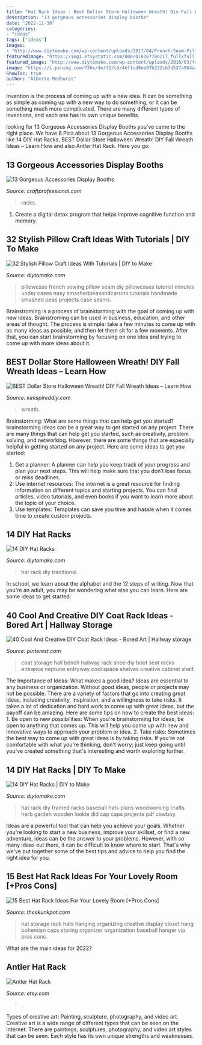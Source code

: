 ```yaml
---
title: "Hat Rack Ideas : Best Dollar Store Halloween Wreath! Diy Fall Wreath Ideas – Learn How"
description: "13 gorgeous accessories display booths"
date: "2022-11-30"
categories:
- "ideas"
tags: ["ideas"]
images:
- "http://www.diytomake.com/wp-content/uploads/2017/04/French-Seam-Pillowcase-Set.jpg"
featuredImage: "https://img1.etsystatic.com/000/0/6367706/il_fullxfull.275598301.jpg"
featured_image: "http://www.diytomake.com/wp-content/uploads/2016/03/framed-hat-rack.jpg"
image: "https://i.pinimg.com/736x/4e/f1/cd/4ef1cd8ee07b222cb7d537a064a3d380--diy-coat-rack-coat-racks.jpg"
ShowToc: true
author: "Alberto Medhurst"
---
```



Invention is the process of coming up with a new idea. It can be something as simple as coming up with a new way to do something, or it can be something much more complicated. There are many different types of inventions, and each one has its own unique benefits.

	

		
looking for 13 Gorgeous Accessories Display Booths you've came to the right place. We have 8 Pics about 13 Gorgeous Accessories Display Booths like 14 DIY Hat Racks, BEST Dollar Store Halloween Wreath! DIY Fall Wreath Ideas – Learn How and also Antler Hat Rack. Here you go:
		
    
## 13 Gorgeous Accessories Display Booths

<img loading=lazy src="https://www.craftprofessional.com/images/hanging-purse-display.jpg" onerror="this.onerror=null;this.src='https://tse1.mm.bing.net/th?id=OIP.dnS4cGi0jezvKyZirzCXpQHaKi&amp;pid=15.1';" alt="13 Gorgeous Accessories Display Booths">

_Source: craftprofessional.com_

>racks. 

	

1. Create a digital detox program that helps improve cognitive function and memory.

    
## 32 Stylish Pillow Craft Ideas With Tutorials | DIY To Make

<img loading=lazy src="http://www.diytomake.com/wp-content/uploads/2017/04/French-Seam-Pillowcase-Set.jpg" onerror="this.onerror=null;this.src='https://tse1.mm.bing.net/th?id=OIP.FQQriZ-7R7RG8eBneb1NVQHaLH&amp;pid=15.1';" alt="32 Stylish Pillow Craft Ideas With Tutorials | DIY to Make">

_Source: diytomake.com_

>pillowcase french sewing pillow seam diy pillowcases tutorial minutes under cases easy smashedpeasandcarrots tutorials handmade smashed peas projects case seams. 

	

Brainstroming is a process of brainstorming with the goal of coming up with new ideas. Brainstroming can be used in business, education, and other areas of thought. The process is simple: take a few minutes to come up with as many ideas as possible, and then let them sit for a few moments. After that, you can start brainstorming by focusing on one idea and trying to come up with more ideas about it.

    
## BEST Dollar Store Halloween Wreath! DIY Fall Wreath Ideas – Learn How

<img loading=lazy src="https://kimspireddiy.com/wp-content/uploads/2019/10/DIY-Dollar-Tree-Halloween-Witch-Wreath.jpg" onerror="this.onerror=null;this.src='https://tse1.mm.bing.net/th?id=OIP.xtDmA2_LW2hWruuGXLiK8AHaLH&amp;pid=15.1';" alt="BEST Dollar Store Halloween Wreath! DIY Fall Wreath Ideas – Learn How">

_Source: kimspireddiy.com_

>wreath. 

	

Brainstorming: What are some things that can help get you started?
brainstorming ideas can be a great way to get started on any project. There are many things that can help get you started, such as creativity, problem solving, and networking. However, there are some things that are especially helpful in getting started on any project. Here are some ideas to get you started:  
1. Get a planner: A planner can help you keep track of your progress and plan your next steps. This will help make sure that you don’t lose focus or miss deadlines. 
2. Use internet resources: The internet is a great resource for finding information on different topics and starting projects. You can find articles, video tutorials, and even books if you want to learn more about the topic of your choice. 
3. Use templates: Templates can save you time and hassle when it comes time to create custom projects.

    
## 14 DIY Hat Racks

<img loading=lazy src="https://www.diytomake.com/wp-content/uploads/2016/03/pipe-hat-rack.jpg" onerror="this.onerror=null;this.src='https://tse1.mm.bing.net/th?id=OIP.AHE4T_bf7WU8OfsVSINaggHaJ3&amp;pid=15.1';" alt="14 DIY Hat Racks">

_Source: diytomake.com_

>hat rack diy traditional. 

	

In school, we learn about the alphabet and the 12 steps of writing. Now that you're an adult, you may be wondering what else you can learn. Here are some ideas to get started: 

    
## 40 Cool And Creative DIY Coat Rack Ideas - Bored Art | Hallway Storage

<img loading=lazy src="https://i.pinimg.com/736x/4e/f1/cd/4ef1cd8ee07b222cb7d537a064a3d380--diy-coat-rack-coat-racks.jpg" onerror="this.onerror=null;this.src='https://tse1.mm.bing.net/th?id=OIP.pTRwGYcjsgDxQfDuAU0szgHaLG&amp;pid=15.1';" alt="40 Cool And Creative DIY Coat Rack Ideas - Bored Art | Hallway storage">

_Source: pinterest.com_

>coat storage hall bench hallway rack shoe diy boot seat racks entrance neptune entryway cool space shelves creative cabinet shelf. 

	

The Importance of Ideas: What makes a good idea?
Ideas are essential to any business or organization. Without good ideas, people or projects may not be possible. There are a variety of factors that go into creating great ideas, including creativity, inspiration, and a willingness to take risks. It takes a lot of dedication and hard work to come up with great ideas, but the payoff can be amazing. Here are some tips on how to create the best ideas: 1. Be open to new possibilities: When you're brainstorming for ideas, be open to anything that comes up. This will help you come up with new and innovative ways to approach your problem or idea. 2. Take risks: Sometimes the best way to come up with great ideas is by taking risks. If you're not comfortable with what you're thinking, don't worry; just keep going until you've created something that's interesting and worth exploring further. 
    
## 14 DIY Hat Racks | DIY To Make

<img loading=lazy src="http://www.diytomake.com/wp-content/uploads/2016/03/framed-hat-rack.jpg" onerror="this.onerror=null;this.src='https://tse2.mm.bing.net/th?id=OIP.DW8jYutKiWKreCigQIfE7AHaLH&amp;pid=15.1';" alt="14 DIY Hat Racks | DIY to Make">

_Source: diytomake.com_

>hat rack diy framed racks baseball hats plans woodworking crafts herb garden wooden lookie did cap caps projects pdf cowboy. 

	

Ideas are a powerful tool that can help you achieve your goals. Whether you're looking to start a new business, improve your skillset, or find a new adventure, ideas can be the answer to your problems. However, with so many ideas out there, it can be difficult to know where to start. That's why we've put together some of the best tips and advice to help you find the right idea for you.

    
## 15 Best Hat Rack Ideas For Your Lovely Room [+Pros Cons]

<img loading=lazy src="http://theskunkpot.com/wp-content/uploads/2017/05/hat-rack-ideas-bohemian.jpg" onerror="this.onerror=null;this.src='https://tse4.mm.bing.net/th?id=OIP.qjTEF8754wH5G5OnJM15EgHaJ9&amp;pid=15.1';" alt="15 Best Hat Rack Ideas For Your Lovely Room [+Pros Cons]">

_Source: theskunkpot.com_

>hat storage rack hats hanging organizing creative display closet hang bohemian caps storing organizer organization baseball hanger via pros cons. 

	

What are the main ideas for 2022?
 

    
## Antler Hat Rack

<img loading=lazy src="https://img1.etsystatic.com/000/0/6367706/il_fullxfull.275598301.jpg" onerror="this.onerror=null;this.src='https://tse3.mm.bing.net/th?id=OIP.mMb3Xzo3NTNEXXO08wrH7wHaFj&amp;pid=15.1';" alt="Antler Hat Rack">

_Source: etsy.com_

>. 

	

Types of creative art: Painting, sculpture, photography, and video art.
Creative art is a wide range of different types that can be seen on the internet. There are paintings, sculptures, photography, and video art styles that can be seen. Each style has its own unique strengths and weaknesses.

